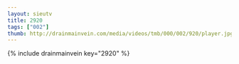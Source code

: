 ```yaml
--- 
layout: sieutv
title: 2920
tags: ["002"]
thumb: http://drainmainvein.com/media/videos/tmb/000/002/920/player.jpg
---
```

{% include drainmainvein key="2920" %} 
